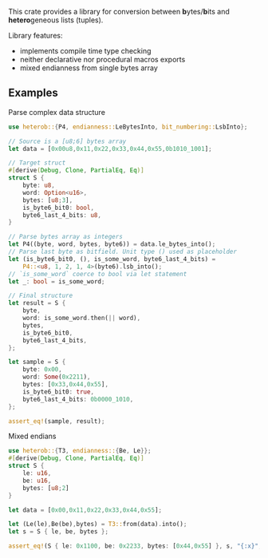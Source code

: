 This crate provides a library for conversion between **b**ytes/**b**its and **hetero**geneous lists (tuples).

Library features:
- implements compile time type checking
- neither declarative nor procedural macros exports
- mixed endianness from single bytes array

## Examples
Parse complex data structure
```rust
use heterob::{P4, endianness::LeBytesInto, bit_numbering::LsbInto};

// Source is a [u8;6] bytes array
let data = [0x00u8,0x11,0x22,0x33,0x44,0x55,0b1010_1001];

// Target struct
#[derive(Debug, Clone, PartialEq, Eq)]
struct S {
    byte: u8,
    word: Option<u16>,
    bytes: [u8;3],
    is_byte6_bit0: bool,
    byte6_last_4_bits: u8,
}

// Parse bytes array as integers
let P4((byte, word, bytes, byte6)) = data.le_bytes_into();
// Parse last byte as bitfield. Unit type () used as placeholder
let (is_byte6_bit0, (), is_some_word, byte6_last_4_bits) =
    P4::<u8, 1, 2, 1, 4>(byte6).lsb_into();
// `is_some_word` coerce to bool via let statement
let _: bool = is_some_word;

// Final structure
let result = S {
    byte,
    word: is_some_word.then(|| word),
    bytes,
    is_byte6_bit0,
    byte6_last_4_bits,
};

let sample = S {
    byte: 0x00,
    word: Some(0x2211),
    bytes: [0x33,0x44,0x55],
    is_byte6_bit0: true,
    byte6_last_4_bits: 0b0000_1010,
};

assert_eq!(sample, result);
```

Mixed endians
```rust
use heterob::{T3, endianness::{Be, Le}};
#[derive(Debug, Clone, PartialEq, Eq)]
struct S {
    le: u16,
    be: u16,
    bytes: [u8;2]
}

let data = [0x00,0x11,0x22,0x33,0x44,0x55];

let (Le(le),Be(be),bytes) = T3::from(data).into();
let s = S { le, be, bytes };

assert_eq!(S { le: 0x1100, be: 0x2233, bytes: [0x44,0x55] }, s, "{:x}", s.be);
```
